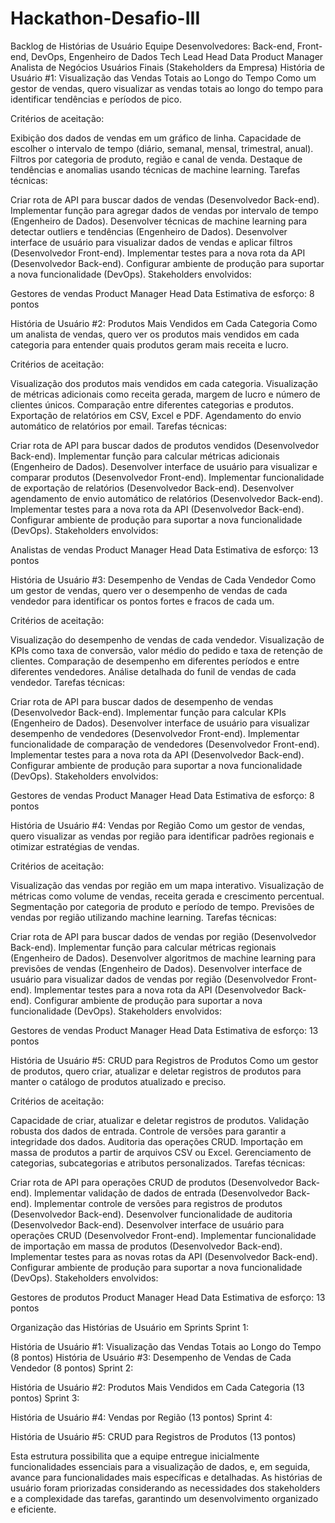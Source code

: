 # Hackathon-Desafio-III

Backlog de Histórias de Usuário
Equipe
Desenvolvedores: Back-end, Front-end, DevOps, Engenheiro de Dados
Tech Lead
Head Data
Product Manager
Analista de Negócios
Usuários Finais (Stakeholders da Empresa)
História de Usuário #1: Visualização das Vendas Totais ao Longo do Tempo
Como um gestor de vendas, quero visualizar as vendas totais ao longo do tempo para identificar tendências e períodos de pico.

Critérios de aceitação:

Exibição dos dados de vendas em um gráfico de linha.
Capacidade de escolher o intervalo de tempo (diário, semanal, mensal, trimestral, anual).
Filtros por categoria de produto, região e canal de venda.
Destaque de tendências e anomalias usando técnicas de machine learning.
Tarefas técnicas:

Criar rota de API para buscar dados de vendas (Desenvolvedor Back-end).
Implementar função para agregar dados de vendas por intervalo de tempo (Engenheiro de Dados).
Desenvolver técnicas de machine learning para detectar outliers e tendências (Engenheiro de Dados).
Desenvolver interface de usuário para visualizar dados de vendas e aplicar filtros (Desenvolvedor Front-end).
Implementar testes para a nova rota da API (Desenvolvedor Back-end).
Configurar ambiente de produção para suportar a nova funcionalidade (DevOps).
Stakeholders envolvidos:

Gestores de vendas
Product Manager
Head Data
Estimativa de esforço: 8 pontos

História de Usuário #2: Produtos Mais Vendidos em Cada Categoria
Como um analista de vendas, quero ver os produtos mais vendidos em cada categoria para entender quais produtos geram mais receita e lucro.

Critérios de aceitação:

Visualização dos produtos mais vendidos em cada categoria.
Visualização de métricas adicionais como receita gerada, margem de lucro e número de clientes únicos.
Comparação entre diferentes categorias e produtos.
Exportação de relatórios em CSV, Excel e PDF.
Agendamento do envio automático de relatórios por email.
Tarefas técnicas:

Criar rota de API para buscar dados de produtos vendidos (Desenvolvedor Back-end).
Implementar função para calcular métricas adicionais (Engenheiro de Dados).
Desenvolver interface de usuário para visualizar e comparar produtos (Desenvolvedor Front-end).
Implementar funcionalidade de exportação de relatórios (Desenvolvedor Back-end).
Desenvolver agendamento de envio automático de relatórios (Desenvolvedor Back-end).
Implementar testes para a nova rota da API (Desenvolvedor Back-end).
Configurar ambiente de produção para suportar a nova funcionalidade (DevOps).
Stakeholders envolvidos:

Analistas de vendas
Product Manager
Head Data
Estimativa de esforço: 13 pontos

História de Usuário #3: Desempenho de Vendas de Cada Vendedor
Como um gestor de vendas, quero ver o desempenho de vendas de cada vendedor para identificar os pontos fortes e fracos de cada um.

Critérios de aceitação:

Visualização do desempenho de vendas de cada vendedor.
Visualização de KPIs como taxa de conversão, valor médio do pedido e taxa de retenção de clientes.
Comparação de desempenho em diferentes períodos e entre diferentes vendedores.
Análise detalhada do funil de vendas de cada vendedor.
Tarefas técnicas:

Criar rota de API para buscar dados de desempenho de vendas (Desenvolvedor Back-end).
Implementar função para calcular KPIs (Engenheiro de Dados).
Desenvolver interface de usuário para visualizar desempenho de vendedores (Desenvolvedor Front-end).
Implementar funcionalidade de comparação de vendedores (Desenvolvedor Front-end).
Implementar testes para a nova rota da API (Desenvolvedor Back-end).
Configurar ambiente de produção para suportar a nova funcionalidade (DevOps).
Stakeholders envolvidos:

Gestores de vendas
Product Manager
Head Data
Estimativa de esforço: 8 pontos

História de Usuário #4: Vendas por Região
Como um gestor de vendas, quero visualizar as vendas por região para identificar padrões regionais e otimizar estratégias de vendas.

Critérios de aceitação:

Visualização das vendas por região em um mapa interativo.
Visualização de métricas como volume de vendas, receita gerada e crescimento percentual.
Segmentação por categoria de produto e período de tempo.
Previsões de vendas por região utilizando machine learning.
Tarefas técnicas:

Criar rota de API para buscar dados de vendas por região (Desenvolvedor Back-end).
Implementar função para calcular métricas regionais (Engenheiro de Dados).
Desenvolver algoritmos de machine learning para previsões de vendas (Engenheiro de Dados).
Desenvolver interface de usuário para visualizar dados de vendas por região (Desenvolvedor Front-end).
Implementar testes para a nova rota da API (Desenvolvedor Back-end).
Configurar ambiente de produção para suportar a nova funcionalidade (DevOps).
Stakeholders envolvidos:

Gestores de vendas
Product Manager
Head Data
Estimativa de esforço: 13 pontos

História de Usuário #5: CRUD para Registros de Produtos
Como um gestor de produtos, quero criar, atualizar e deletar registros de produtos para manter o catálogo de produtos atualizado e preciso.

Critérios de aceitação:

Capacidade de criar, atualizar e deletar registros de produtos.
Validação robusta dos dados de entrada.
Controle de versões para garantir a integridade dos dados.
Auditoria das operações CRUD.
Importação em massa de produtos a partir de arquivos CSV ou Excel.
Gerenciamento de categorias, subcategorias e atributos personalizados.
Tarefas técnicas:

Criar rota de API para operações CRUD de produtos (Desenvolvedor Back-end).
Implementar validação de dados de entrada (Desenvolvedor Back-end).
Implementar controle de versões para registros de produtos (Desenvolvedor Back-end).
Desenvolver funcionalidade de auditoria (Desenvolvedor Back-end).
Desenvolver interface de usuário para operações CRUD (Desenvolvedor Front-end).
Implementar funcionalidade de importação em massa de produtos (Desenvolvedor Back-end).
Implementar testes para as novas rotas da API (Desenvolvedor Back-end).
Configurar ambiente de produção para suportar a nova funcionalidade (DevOps).
Stakeholders envolvidos:

Gestores de produtos
Product Manager
Head Data
Estimativa de esforço: 13 pontos

Organização das Histórias de Usuário em Sprints
Sprint 1:

História de Usuário #1: Visualização das Vendas Totais ao Longo do Tempo (8 pontos)
História de Usuário #3: Desempenho de Vendas de Cada Vendedor (8 pontos)
Sprint 2:

História de Usuário #2: Produtos Mais Vendidos em Cada Categoria (13 pontos)
Sprint 3:

História de Usuário #4: Vendas por Região (13 pontos)
Sprint 4:

História de Usuário #5: CRUD para Registros de Produtos (13 pontos)

Esta estrutura possibilita que a equipe entregue inicialmente funcionalidades essenciais para a visualização de dados, e, em seguida, avance para funcionalidades mais específicas e detalhadas. As histórias de usuário foram priorizadas considerando as necessidades dos stakeholders e a complexidade das tarefas, garantindo um desenvolvimento organizado e eficiente.
